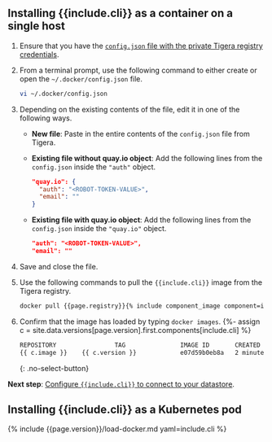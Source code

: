 ## Installing {{include.cli}} as a container on a single host

1. Ensure that you have the [`config.json` file with the private Tigera registry credentials](/{{page.version}}/getting-started/#obtain-the-private-registry-credentials).

1. From a terminal prompt, use the following command to either create or open the `~/.docker/config.json` file.

   ```bash
   vi ~/.docker/config.json
   ```

1. Depending on the existing contents of the file, edit it in one of the following ways.

   - **New file**: Paste in the entire contents of the `config.json` file from Tigera.

   - **Existing file without quay.io object**: Add the following lines from the `config.json` inside the `"auth"` object.

     ```json
     "quay.io": {
       "auth": "<ROBOT-TOKEN-VALUE>",
       "email": ""
     }
     ```

   - **Existing file with quay.io object**: Add the following lines from the `config.json` inside the `"quay.io"` object.

     ```json
     "auth": "<ROBOT-TOKEN-VALUE>",
     "email": ""
     ```

1. Save and close the file.

1. Use the following commands to pull the `{{include.cli}}` image from the Tigera
   registry.

   ```bash
   docker pull {{page.registry}}{% include component_image component=include.cli %}
   ```

1. Confirm that the image has loaded by typing `docker images`.
{%- assign c = site.data.versions[page.version].first.components[include.cli] %}
   ```bash
   REPOSITORY                TAG               IMAGE ID       CREATED         SIZE
   {{ c.image }}    {{ c.version }}            e07d59b0eb8a   2 minutes ago   42MB
   ```
   {: .no-select-button}

**Next step**:
[Configure `{{include.cli}}` to connect to your datastore](/{{page.version}}/getting-started/{{include.cli}}/configure/).

## Installing {{include.cli}} as a Kubernetes pod

{% include {{page.version}}/load-docker.md yaml=include.cli %}
